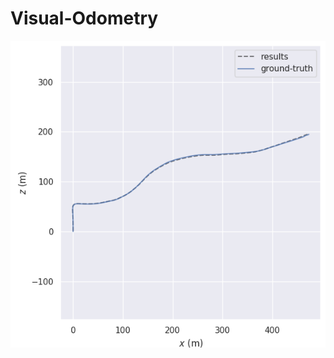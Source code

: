 # Visual-Odometry
![Screenshot of the Ouput](https://github.com/AnuragSahu/Visual-Odometry/blob/master/result.png)
